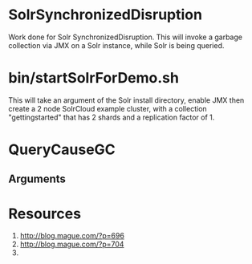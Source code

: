 # SolrSynchronizedDisruption
Work done for Solr SynchronizedDisruption.  This will invoke a garbage collection via JMX on a Solr instance, while Solr is being queried.

# bin/startSolrForDemo.sh
This will take an argument of the Solr install directory, enable JMX then create a 2 node SolrCloud example cluster, with a collection "gettingstarted" that has 2 shards and a replication factor of 1.

# QueryCauseGC

## Arguments


# Resources
1. http://blog.mague.com/?p=696
2. http://blog.mague.com/?p=704
3.
